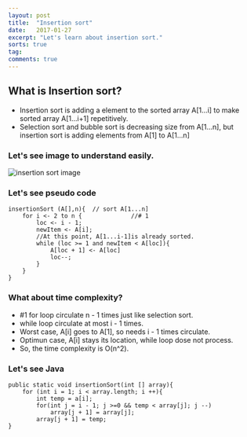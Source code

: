 ```yaml
---
layout: post
title:  "Insertion sort"
date:   2017-01-27
excerpt: "Let's learn about insertion sort."
sorts: true
tag:
comments: true
---
```

## What is Insertion sort?
* Insertion sort is adding a element to the sorted array A[1...i] to make sorted array A[1...i+1] repetitively.
* Selection sort and bubble sort is decreasing size from A[1...n], but insertion sort is adding elements from A[1] to A[1...n]

### Let's see image to understand easily.
![insertion sort image](http://www.w3resource.com/w3r_images/insertion-sort.png)


### Let's see pseudo code
```{.no-highlight}
insertionSort (A[],n){  // sort A[1...n]
    for i <- 2 to n {              //# 1
		loc <- i - 1;
		newItem <- A[i];
		//At this point, A[1...i-1]is already sorted.
		while (loc >= 1 and newItem < A[loc]){
			A[loc + 1] <- A[loc]
			loc--;
		}    
	}
}
```
### What about time complexity?
* #1 for loop circulate n - 1 times just like selection sort.
* while loop circulate at most i - 1 times.
* Worst case, A[i] goes to A[1], so needs i - 1 times circulate.
* Optimun case, A[i] stays its location, while loop dose not process.
* So, the time complexity is O(n^2).

### Let's see Java
```{.java}
public static void insertionSort(int [] array){
	for (int i = 1; i < array.length; i ++){
		int temp = a[i];
		for(int j = i - 1; j >=0 && temp < array[j]; j --)
			array[j + 1] = array[j];
		array[j + 1] = temp;
}
```